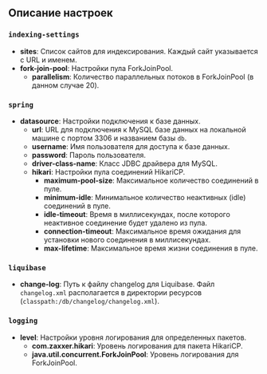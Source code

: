 ## Описание настроек

### `indexing-settings`

- **sites**: Список сайтов для индексирования. Каждый сайт указывается с URL и именем.
- **fork-join-pool**: Настройки пула ForkJoinPool.
    - **parallelism**: Количество параллельных потоков в ForkJoinPool (в данном случае 20).

### `spring`

- **datasource**: Настройки подключения к базе данных.
    - **url**: URL для подключения к MySQL базе данных на локальной машине с портом 3306 и названием базы `db`.
    - **username**: Имя пользователя для доступа к базе данных.
    - **password**: Пароль пользователя.
    - **driver-class-name**: Класс JDBC драйвера для MySQL.
    - **hikari**: Настройки пула соединений HikariCP.
        - **maximum-pool-size**: Максимальное количество соединений в пуле.
        - **minimum-idle**: Минимальное количество неактивных (idle) соединений в пуле.
        - **idle-timeout**: Время в миллисекундах, после которого неактивное соединение будет удалено из пула.
        - **connection-timeout**: Максимальное время ожидания для установки нового соединения в миллисекундах.
        - **max-lifetime**: Максимальное время жизни соединения в пуле.

### `liquibase`

- **change-log**: Путь к файлу changelog для Liquibase. Файл `changelog.xml` располагается в директории ресурсов (`classpath:/db/changelog/changelog.xml`).

### `logging`

- **level**: Настройки уровня логирования для определенных пакетов.
    - **com.zaxxer.hikari**: Уровень логирования для пакета HikariCP.
    - **java.util.concurrent.ForkJoinPool**: Уровень логирования для ForkJoinPool.
